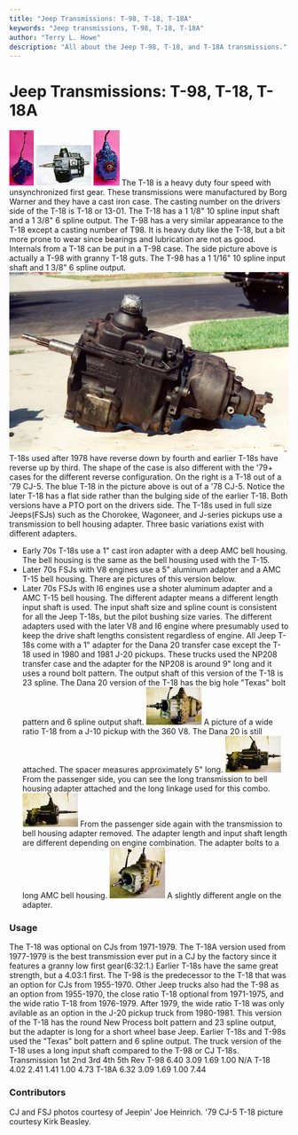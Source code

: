 ```yaml
---
title: "Jeep Transmissions: T-98, T-18, T-18A"
keywords: "Jeep transmissions, T-98, T-18, T-18A"
author: "Terry L. Howe"
description: "All about the Jeep T-98, T-18, and T-18A transmissions."
---
```


# Jeep Transmissions: T-98, T-18, T-18A
[![T-18 front](/trans/t18fT.jpg)](/trans/t18f.jpg)
[![T-18 side](/trans/t18sT.jpg)](/trans/t18s.jpg)
[![T-18 back](/trans/t18bT.jpg)](/trans/t18b.jpg)
The T-18 is a heavy duty four speed with unsynchronized first
gear.  These transmissions were manufactured by Borg Warner
and they have a cast iron case.  The casting number on the drivers
side of the T-18 is T-18 or 13-01.  The T-18 has a 1 1/8" 10
spline input shaft and a 1 3/8" 6 spline output.
The T-98 has a very similar appearance to the
T-18 except a casting number of T98.  It is heavy duty like the
T-18, but a bit more prone to wear since bearings and lubrication
are not as good.  Internals from a T-18 can be put in a T-98 case.
The side picture above is actually a T-98 with granny T-18 guts.
The T-98 has a 1 1/16" 10 spline input shaft and 1 3/8" 6 spline
output.
[![1979 T-18](/convtrans/cjt18/t18a-1.jpg)](/convtrans/cjt18/t18a-1.jpg)
T-18s used after 1978 have reverse down by fourth and earlier T-18s
have reverse up by third.  The shape of the case is also different
with the '79+ cases for the different reverse configuration.  On
the right is a T-18 out of a '79 CJ-5.  The blue T-18 in the picture
above is out of a '78 CJ-5.  Notice the later T-18 has a flat side
rather than the bulging side of the earlier T-18.  Both versions
have a PTO port on the drivers side.
The T-18s used in full size Jeeps(FSJs) such as the Chorokee, Wagoneer,
and J-series pickups use a transmission to bell housing adapter.
Three basic variations exist with different adapters.
- Early 70s T-18s use a 1" cast iron adapter with a deep AMC bell
housing.  The bell housing is the same as the bell housing used
with the T-15.
- Later 70s FSJs with V8 engines use a 5" aluminum adapter and a
AMC T-15 bell housing.  There are pictures of this version
below.
- Later 70s FSJs with I6 engines use a shoter aluminum adapter and a
AMC T-15 bell housing.
The different adapter means a different length input shaft is used.
The input shaft size and spline count is consistent for all the Jeep
T-18s, but the pilot bushing size varies.  The different adapters
used with the later V8 and I6 engine where presumably used to keep
the drive shaft lengths consistent regardless of engine.
All Jeep T-18s come with a 1" adapter for the Dana 20 transfer case
except the T-18 used in 1980 and 1981 J-20 pickups.  These trucks
used the NP208 transfer case and the adapter for the NP208 is around
9" long and it uses a round bolt pattern.  The output shaft of this
version of the T-18 is 23 spline.  The Dana 20 version of the T-18
has the big hole "Texas" bolt pattern and 6 spline output shaft.
[![FSJ T-18](/trans/fsjt1801_.jpg)](/trans/fsjt1801.jpg)
A picture of a wide ratio T-18 from a J-10 pickup with the 360
V8.  The Dana 20 is still attached.  The spacer measures approximately
5" long.
[![FSJ T-18](/trans/fsjt1802_.jpg)](/trans/fsjt1802.jpg)
From the passenger side, you can see the long transmission to
bell housing adapter attached and the long linkage used for this combo.
[![FSJ T-18](/trans/fsjt1803_.jpg)](/trans/fsjt1803.jpg)
From the passenger side again with the transmission to bell housing
adapter removed.  The adapter length and input shaft length are
different depending on engine combination.  The adapter bolts to
a long AMC bell housing.
[![FSJ T-18](/trans/fsjt1804_.jpg)](/trans/fsjt1804.jpg)
A slightly different angle on the adapter.
### Usage
The T-18 was optional on CJs from 1971-1979.  The T-18A
version used from 1977-1979 is the best transmission ever
put in a CJ by the factory since it features a granny low first
gear(6:32:1.)  Earlier T-18s have the same great strength, but a
4.03:1 first.  The T-98 is the predecessor to the T-18 that was
an option for CJs from 1955-1970.
Other Jeep trucks also had the T-98 as an option from 1955-1970,
the close ratio T-18 optional from 1971-1975, and the wide ratio
T-18 from 1976-1979.  After 1979, the wide ratio T-18 was only
avilable as an option in the J-20 pickup truck from 1980-1981.
This version of the T-18 has the round New Process bolt pattern
and 23 spline output, but the adapter is long for a short wheel base
Jeep.  Earlier T-18s and T-98s used the "Texas" bolt pattern and
6 spline output.  The truck version of the T-18 uses a long input
shaft compared to the T-98 or CJ T-18s.
Transmission 1st 2nd 3rd 4th 5th Rev 
T-98 6.40 3.09 1.69 1.00  N/A 
T-18 4.02 2.41 1.41 1.00  4.73 
T-18A 6.32 3.09 1.69 1.00  7.44 
### Contributors
CJ and FSJ photos courtesy of Jeepin' Joe Heinrich.  '79 CJ-5
T-18 picture courtesy Kirk Beasley.